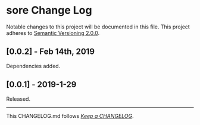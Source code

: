 #   sore Change Log

Notable changes to this project will be documented in this file. This project adheres to [Semantic Versioning 2.0.0](http://semver.org/).

##  [0.0.2] - Feb 14th, 2019

Dependencies added.

##	[0.0.1] - 2019-1-29

Released.

---
This CHANGELOG.md follows [*Keep a CHANGELOG*](http://keepachangelog.com/).
